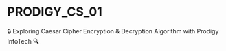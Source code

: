# PRODIGY_CS_01
🔒 Exploring Caesar Cipher Encryption &amp; Decryption Algorithm with Prodigy InfoTech 🔍

